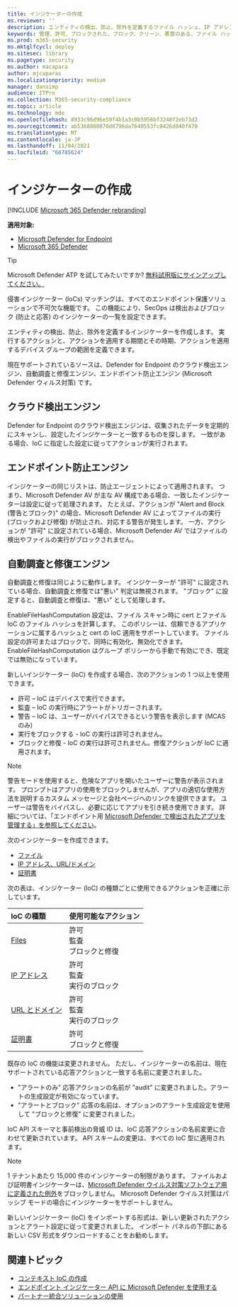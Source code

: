 ```yaml
---
title: インジケーターの作成
ms.reviewer: ''
description: エンティティの検出、防止、除外を定義するファイル ハッシュ、IP アドレス、URL、またはドメインのインジケーターを作成します。
keywords: 管理、許可、ブロックされた、ブロック、クリーン、悪意のある、ファイル ハッシュ、ip アドレス、URL、ドメイン
ms.prod: m365-security
ms.mktglfcycl: deploy
ms.sitesec: library
ms.pagetype: security
ms.author: macapara
author: mjcaparas
ms.localizationpriority: medium
manager: dansimp
audience: ITPro
ms.collection: M365-security-compliance
ms.topic: article
ms.technology: mde
ms.openlocfilehash: 8933c96d96e59f4b1a3c0b5956bf3248f2eb73d2
ms.sourcegitcommit: ab5368888876d8796da7640553fc8426d040f470
ms.translationtype: MT
ms.contentlocale: ja-JP
ms.lasthandoff: 11/04/2021
ms.locfileid: "60785624"
---
```

# <a name="create-indicators"></a>インジケーターの作成

[!INCLUDE [Microsoft 365 Defender rebranding](../../includes/microsoft-defender.md)]

**適用対象:**

- [Microsoft Defender for Endpoint](https://go.microsoft.com/fwlink/p/?linkid=2154037)
- [Microsoft 365 Defender](https://go.microsoft.com/fwlink/?linkid=2118804)

> [!TIP]
>
> Microsoft Defender ATP を試してみたいですか? [無料試用版にサインアップしてください。](https://www.microsoft.com/WindowsForBusiness/windows-atp?ocid=docs-wdatp-automationexclusionlist-abovefoldlink)

侵害インジケーター (IoCs) マッチングは、すべてのエンドポイント保護ソリューションで不可欠な機能です。 この機能により、SecOps は検出およびブロック (防止と応答) のインジケーターの一覧を設定できます。

エンティティの検出、防止、除外を定義するインジケーターを作成します。 実行するアクションと、アクションを適用する期間とその時期、アクションを適用するデバイス グループの範囲を定義できます。

現在サポートされているソースは、Defender for Endpoint のクラウド検出エンジン、自動調査と修復エンジン、エンドポイント防止エンジン (Microsoft Defender ウィルス対策) です。

## <a name="cloud-detection-engine"></a>クラウド検出エンジン

Defender for Endpoint のクラウド検出エンジンは、収集されたデータを定期的にスキャンし、設定したインジケーターと一致するものを探します。 一致がある場合、IoC に指定した設定に従ってアクションが実行されます。

## <a name="endpoint-prevention-engine"></a>エンドポイント防止エンジン

インジケーターの同じリストは、防止エージェントによって適用されます。 つまり、Microsoft Defender AV が主な AV 構成である場合、一致したインジケーターは設定に従って処理されます。 たとえば、アクションが "Alert and Block (警告とブロック)" の場合、Microsoft Defender AV によってファイルの実行 (ブロックおよび修復) が防止され、対応する警告が発生します。 一方、アクションが "許可" に設定されている場合、Microsoft Defender AV ではファイルの検出やファイルの実行がブロックされません。

## <a name="automated-investigation-and-remediation-engine"></a>自動調査と修復エンジン

自動調査と修復は同じように動作します。 インジケーターが "許可" に設定されている場合、自動調査と修復では"悪い" 判定は無視されます。 "ブロック" に設定すると、自動調査と修復は、"悪い" として処理します。

EnableFileHashComputation 設定は、ファイル スキャン時に cert とファイル IoC のファイル ハッシュを計算します。 このポリシーは、信頼できるアプリケーションに属するハッシュと cert の IoC 適用をサポートしています。 ファイル設定の許可またはブロックで、同時に有効化、無効化できます。 EnableFileHashComputation はグループ ポリシーから手動で有効にでき、既定では無効になっています。

新しいインジケーター (IoC) を作成する場合、次のアクションの 1 つ以上を使用できます。

- 許可 – IoC はデバイスで実行できます。
- 監査 – IoC の実行時にアラートがトリガーされます。
- 警告 – IoC は、ユーザーがバイパスできるという警告を表示します (MCAS のみ) 
- 実行をブロックする - IoC の実行は許可されません。
- ブロックと修復 - IoC の実行は許可されません。修復アクションが IoC に適用されます。

>[!NOTE]
> 警告モードを使用すると、危険なアプリを開いたユーザーに警告が表示されます。 プロンプトはアプリの使用をブロックしませんが、アプリの適切な使用方法を説明するカスタム メッセージと会社ページへのリンクを提供できます。 ユーザーは警告をバイパスし、必要に応じてアプリを引き続き使用できます。 詳細については、「エンドポイント用 [Microsoft Defender で検出されたアプリを管理する」を参照してください](/cloud-app-security/mde-govern)。

次のインジケーターを作成できます。

- [ファイル](indicator-file.md)
- [IP アドレス、URL/ドメイン](indicator-ip-domain.md)
- [証明書](indicator-certificates.md)

次の表は、インジケーター (IoC) の種類ごとに使用できるアクションを正確に示しています。

| IoC の種類 | 使用可能なアクション |
|:---|:---|
| [Files](indicator-file.md) | 許可 <br> 監査 <br> ブロックと修復 |
| [IP アドレス](indicator-ip-domain.md) | 許可 <br> 監査 <br> 実行のブロック |
| [URL とドメイン](indicator-ip-domain.md) | 許可 <br> 監査 <br> 実行のブロック |
| [証明書](indicator-certificates.md) | 許可 <br> ブロックと修復 |

既存の IoC の機能は変更されません。 ただし、インジケーターの名前は、現在サポートされている応答アクションと一致する名前に変更されました。

- "アラートのみ" 応答アクションの名前が "audit" に変更されました。アラートの生成設定が有効になっています。
- "アラートとブロック" 応答の名前は、オプションのアラート生成設定を使用して "ブロックと修復" に変更されました。

IoC API スキーマと事前検出の脅威 ID は、IoC 応答アクションの名前変更に合わせて更新されています。 API スキームの変更は、すべての IoC 型に適用されます。

> [!Note]
> 1 テナントあたり 15,000 件のインジケーターの制限があります。 ファイルおよび証明書インジケーターは、[Microsoft Defender ウイルス対策ソフトウェア用に定義された例外](/windows/security/threat-protection/microsoft-defender-antivirus/configure-exclusions-microsoft-defender-antivirus)をブロックしません。 Microsoft Defender ウイルス対策はパッシブ モードの場合にインジケーターをサポートしません。
>
> 新しいインジケーター (IoC) をインポートする形式は、新しい更新されたアクションとアラート設定に従って変更されました。 インポート パネルの下部にある新しい CSV 形式をダウンロードすることをお勧めします。

## <a name="related-topics"></a>関連トピック

- [コンテキスト IoC の作成](respond-file-alerts.md#add-indicator-to-block-or-allow-a-file)
- [エンドポイント インジケーター API に Microsoft Defender を使用する](ti-indicator.md)
- [パートナー統合ソリューションの使用](partner-applications.md)
